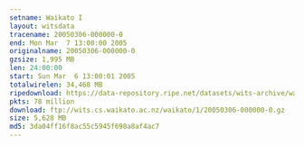 ```yaml
---
setname: Waikato I
layout: witsdata
tracename: 20050306-000000-0
end: Mon Mar  7 13:00:00 2005
originalname: 20050306-000000-0
gzsize: 1,995 MB
len: 24:00:00
start: Sun Mar  6 13:00:01 2005
totalwirelen: 34,468 MB
ripedownload: https://data-repository.ripe.net/datasets/wits-archive/waikato/1/20050306-000000-0.gz
pkts: 78 million
download: ftp://wits.cs.waikato.ac.nz/waikato/1/20050306-000000-0.gz
size: 5,628 MB
md5: 3da04ff16f8ac55c5945f698a8af4ac7
---
```


